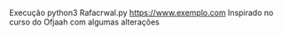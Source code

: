 Execução python3 Rafacrwal.py https://www.exemplo.com
Inspirado no curso do Ofjaah com algumas alterações
